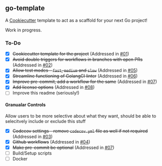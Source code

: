 ## go-template

A [Cookiecutter](https://github.com/cookiecutter/cookiecutter) template to act as a scaffold for your next Go project!

Work in progress.

### To-Do
  - [x] ~~Cookiecutter template for the project~~ (Addressed in [#01](../../pull/01))
  - [x] ~~Avoid double triggers for workflows in branches with open PRs~~ (Addressed in [#02](../../pull/02))
  - [x] ~~Allow test modes - `fast`, `medium` and `slow`~~ (Addressed in [#05](../../pull/05))
  - [x] ~~Streamline functioning of GolangCI linter~~ (Addressed in [#06](../../pull/06))
  - [x] ~~Improve pre-commit, add a workflow for the same~~ (Addressed in [#07](../../pull/07))
  - [x] ~~Add license options~~ (Addressed in [#08](../../pull/08))
  - [ ] Improve this readme (seriously!)

#### Granualar Controls

Allow users to be more selective about what they want, should be able to selecitvely include or exclude this stuff
 - [x] ~~Codecov settings - remove `codecov.yml` file as well if not required~~ (Addressed in [#03](../../pull/03))
 - [x] ~~Github workflows~~ (Addressed in [#04](../../pull/04))
 - [x] ~~Make pre-commit be optional~~ (Addressed in [#07](../../pull/07))
 - [ ] Build/Setup scripts
 - [ ] Docker

